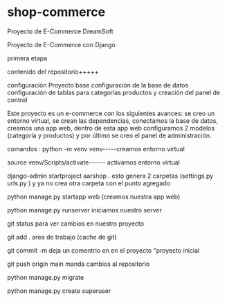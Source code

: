 # shop-commerce
Proyecto de E-Commerce DreamSoft

Proyecto de E-Commerce con Django 



primera etapa 

contenido del repositorio+++++

configuración Proyecto base 
configuración de la base de datos
configuración de tablas  para categorías 
productos y creación del panel de control

Este proyecto es un e-commerce con los siguientes avances:  se creo un entorno virtual, se crean las dependencias,  conectamos la base de datos, creamos una app web, dentro de esta app web configuramos 2 modelos (categoría y productos) y por último se creo el panel de administración.

comandos :
python -m venv venv-----creamos entorno virtual

source venv/Scripts/activate------  activamos entorno virtual

django-admin startproject aarshop .   esto genera 2 carpetas (settings.py  urls.py ) y ya no crea otra carpeta con el punto agregado

python manage.py startapp web       (creamos nuestra app web)

python manage.py runserver           iniciamos nuestro server 

git status                           para ver cambios en nuestro proyecto 

git add .                            area de trabajo (cache de git)

git commit -m                        deja un comentrio en en el proyecto "proyecto inicial

git push origin main                 manda cambios al repositorio

python manage.py migrate

python manage.py create superuser